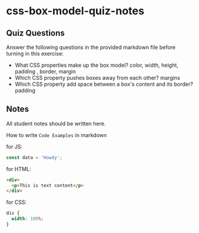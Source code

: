 # css-box-model-quiz-notes

## Quiz Questions

Answer the following questions in the provided markdown file before turning in this exercise:

- What CSS properties make up the box model?
  color, width, height, padding , border, margin
- Which CSS property pushes boxes away from each other?
  margins
- Which CSS property add space between a box's content and its border?
  padding

## Notes

All student notes should be written here.

How to write `Code Examples` in markdown

for JS:

```javascript
const data = 'Howdy';
```

for HTML:

```html
<div>
  <p>This is text content</p>
</div>
```

for CSS:

```css
div {
  width: 100%;
}
```

